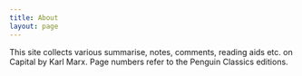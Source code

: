 ```yaml
---
title: About
layout: page
---
```


This site collects various summarise, notes, comments, reading aids etc. on
Capital by Karl Marx. Page numbers refer to the Penguin Classics editions.
